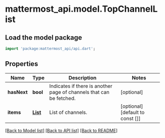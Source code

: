 # mattermost_api.model.TopChannelList

## Load the model package
```dart
import 'package:mattermost_api/api.dart';
```

## Properties
Name | Type | Description | Notes
------------ | ------------- | ------------- | -------------
**hasNext** | **bool** | Indicates if there is another page of channels that can be fetched. | [optional] 
**items** | [**List<TopChannel>**](TopChannel.md) | List of channels. | [optional] [default to const []]

[[Back to Model list]](../README.md#documentation-for-models) [[Back to API list]](../README.md#documentation-for-api-endpoints) [[Back to README]](../README.md)


